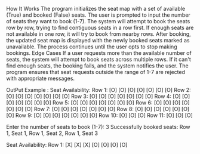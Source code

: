 How It Works
  The program initializes the seat map with a set of available (True) and booked (False) seats.
  The user is prompted to input the number of seats they want to book (1-7).
  The system will attempt to book the seats row by row, trying to find contiguous seats in a row first. If enough seats are not available in one row, it will try to book from nearby rows.
  After booking, the updated seat map is displayed with the newly booked seats marked as unavailable.
  The process continues until the user opts to stop making bookings.
Edge Cases
  If a user requests more than the available number of seats, the system will attempt to book seats across multiple rows. If it can't find enough seats, the booking fails, and the system notifies the user.
  The program ensures that seat requests outside the range of 1-7 are rejected with appropriate messages.

OutPut Example :
Seat Availability:
Row 1: [O] [O] [O] [O] [O] [O] [O]
Row 2: [O] [O] [O] [O] [O] [O] [O]
Row 3: [O] [O] [O] [O] [O] [O] [O]
Row 4: [O] [O] [O] [O] [O] [O] [O]
Row 5: [O] [O] [O] [O] [O] [O] [O]
Row 6: [O] [O] [O] [O] [O] [O] [O]
Row 7: [O] [O] [O] [O] [O] [O] [O]
Row 8: [O] [O] [O] [O] [O] [O] [O]
Row 9: [O] [O] [O] [O] [O] [O] [O]
Row 10: [O] [O] [O]
Row 11: [O] [O] [O]

Enter the number of seats to book (1-7): 3
Successfully booked seats: Row 1, Seat 1, Row 1, Seat 2, Row 1, Seat 3

Seat Availability:
Row 1: [X] [X] [X] [O] [O] [O] [O]
